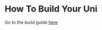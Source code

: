 # How To Build Your Uni

Go to the build guide [here](https://blog.stenokeyboards.com/2021/04/uni-build-guide.html)
